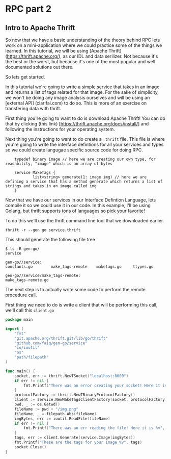 # RPC part 2

## Intro to Apache Thrift

So now that we have a basic understanding of the theory behind RPC lets work on a mini-application where we could practice some of the things we learned. In this tutorial, we will be using [Apache Thrift] (https://thrift.apache.org/), as our IDL and data serilizer. Not because it's the best or the worst, but because it's one of the most popular and well documented solutions out there.

So lets get started.

In this tutorial we're going to write a simple service that takes in an image and returns a list of tags related for that image. For the sake of simplicity, we won't be doing any image analysis ourselves and will be using an [external API] (clarifai.com) to do so. This is more of an exercise on transfering data with thrift.

First thing you're going to want to do is download Apache Thrift! You can do that by clicking (this link) [https://thrift.apache.org/docs/install/] and following the instructions for your operating system. 

Next thing you're going to want to do create a `.thrift` file. This file is where you're going to write the interface defintions for all your services and types so we could create langugae specific source code for doing RPC. 

```thrift
    typedef binary image // here we are creating our own type, for readability, "image" which is an array of bytes
    
    service MakeTags {
            list<string> generate(1: image img) // here we are defining a service that has a method generate which returns a list of strings and takes in an image called img
    }
```

Now that we have our services in our Interface Defintion Language, lets compile it so we could use it in our code. In this example, I'll be using Golang, but thrift supports tons of languages so pick your favorite!

To do this we'll use the thrift command line tool that we downloaded earlier.

`thrift -r --gen go service.thrift`

This should generate the following file tree

```
$ ls -R gen-go/
service

gen-go//service:
constants.go        make_tags-remote    maketags.go     ttypes.go

gen-go//service/make_tags-remote:
make_tags-remote.go
```

The next step is to actually write some code to perform the remote procedure call. 

First thing we need to do is write a client that will be performing this call, we'll call this `client.go` 

```go
package main

import (
	"fmt"
	"git.apache.org/thrift.git/lib/go/thrift"
	"github.com/faiq/gen-go/service"
	"io/ioutil"
	"os"
	"path/filepath"
)

func main() {
	socket, err := thrift.NewTSocket("localhost:8000")
	if err != nil {
		fmt.Printf("There was an error creating your socket! Here it is %v", err)
	}
	protocolFactory := thrift.NewTBinaryProtocolFactory()
	client := service.NewMakeTagsClientFactory(socket, protocolFactory)
	pwd, _ := os.Getwd()
	fileName := pwd + "/img.png"
	fileName, _ = filepath.Abs(fileName)
	imgBytes, err := ioutil.ReadFile(fileName)
	if err != nil {
		fmt.Printf("There was an err reading the file! Here it is %v", err)
	}
	tags, err := client.Generate(service.Image(imgBytes))
	fmt.Printf("These are the tags for your image %v", tags)
	socket.Close()
}
``` 
